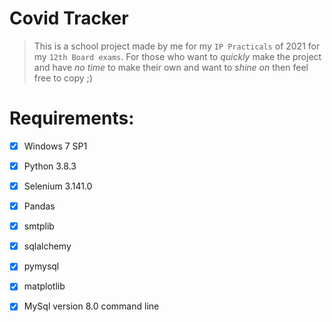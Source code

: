# Covid Tracker
>This is a school project made by me for my `IP Practicals` of 2021 for my `12th Board exams`. For those who want to _quickly_ make the project and have _no time_ to make their own and want to _shine on_ then feel free to copy ;)

# Requirements:
- [x] Windows 7 SP1
- [X] Python 3.8.3
- [x] Selenium 3.141.0
- [x] Pandas
- [X] smtplib
- [x] sqlalchemy
- [x] pymysql
- [x] matplotlib
- [x] MySql version 8.0 command line

